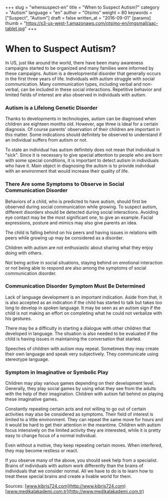 +++
slug = "whensuspect-en"
title = "When to Suspect Autism?"
category = "Autism"
language = "en"
author = "Otsimo"
weight = 80
keywords = ["Suspect", "Autism"]
draft = false
written_at = "2016-09-01"
[params]
thumb = "https://s3-us-west-1.amazonaws.com/otsimo-en/imgsmall/aac-tablet.jpg"
+++
# When to Suspect Autism?

In US, just like around the world, there have been many awareness campaigns started to be organized and many families were informed by these campaigns. Autism is a developmental disorder that generally occurs in the first three years of life. Individuals with autism struggle with social communication. Many communication types, including verbal and non-verbal, can be included in these social interactions. Repetitive behavior and limited fields of interest are also observed in individuals with autism.

### Autism is a Lifelong Genetic Disorder

Thanks to developments in technologies, autism can be diagnosed when children are eighteen months old. However, age three is ideal for a certain diagnosis. Of course parents&#39; observation of their children are important in this matter. Some indications should definitely be observed to understand if an individual suffers from autism or not.

To state an individual has autism definitely does not mean that individual is &quot;sick&quot;. Since it is necessary to give special attention to people who are born with some special conditions, it is important to detect autism in individuals who have it. Main object in diagnosing the autism is to provide individual with an environment that would increase their quality of life.

### There Are some Symptoms to Observe in Social Communication Disorder

Behaviors of a child, who is predicted to have autism, should first be observed during social communication while growing. To suspect autism, different disorders should be detected during social interactions. Avoiding eye contact may be the most significant one, to give an example. Facial expressions, posture and mimics may also give parents an idea.

The child is falling behind on his peers and having issues in relations with peers while growing up may be considered as a disorder.

Children with autism are not enthusiastic about sharing what they enjoy doing with others.

Not being active in social situations, staying behind on emotional interaction or not being able to respond are also among the symptoms of social communication disorder.

### Communication Disorder Symptom Must Be Determined

Lack of language development is an important indication. Aside from that, it is also accepted as an indication if the child has started to talk but takes too long to develop in spoken language. It may be seen as an autism sign if the child is not making an effort on completing what he could not verbalize with his gestures.

There may be a difficulty in starting a dialogue with other children that developed in language. The situation is also needed to be evaluated if the child is having issues in maintaining the conversation that started.

Speeches of children with autism may repeat. Sometimes they may create their own language and speak very subjectively. They communicate using stereotype language.

### Symptom in Imaginative or Symbolic Play

Children may play various games depending on their development level. Generally, they play social games by using what they see from the adults with the help of their imagination. Children with autism fall behind on playing these imaginative games.

Constantly repeating certain acts and not willing to go out of certain activities may also be considered as symptoms. Their field of interest is limited to a little environment. They can repeat the same move for hours and it would be hard to get their attention in the meantime. Children with autism focus intensively on the limited activity they are interested, while it is pretty easy to change focus of a normal individual.

Even without a motive, they keep repeating certain moves. When interfered, they may become restless or react.

If you observe many of the above, you should seek help from a specialist. Brains of individuals with autism work differently than the brains of individuals that we consider normal. All we have to do is to learn how to treat these special brains and create a livable world for them.

Sources:
[www.kibris724.com](http://www.kibris724.com)
[www.medikalakademi.com.tr](http://www.medikalakademi.com.tr)
